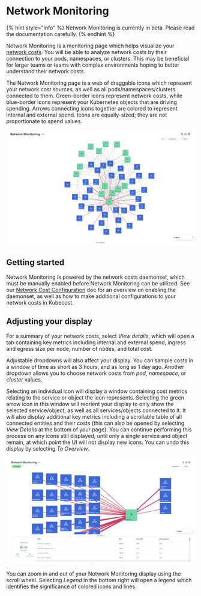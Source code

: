 # Network Monitoring

{% hint style="info" %}
Network Monitoring is currently in beta. Please read the documentation carefully.
{% endhint %}

Network Monitoring is a monitoring page which helps visualize your [network costs](/using-kubecost/navigating-the-kubecost-ui/cost-allocation/network-allocation.md). You will be able to analyze network costs by their connection to your pods, namespaces, or clusters. This may be beneficial for larger teams or teams with complex environments hoping to better understand their network costs.

The Network Monitoring page is a web of draggable icons which represent your network cost sources, as well as all pods/namespaces/clusters connected to them. Green-border icons represent network costs, while blue-border icons represent your Kubernetes objects that are driving spending. Arrows connecting icons together are colored to represent internal and external spend. Icons are equally-sized; they are not proportionate to spend values.

![Network Monitoring](/images/networkmonitoring.png)

## Getting started

Network Monitoring is powered by the network costs daemonset, which must be manually enabled before Network Monitoring can be utilized. See our [Network Cost Configuration](/using-kubecost/navigating-the-kubecost-ui/cost-allocation/network-allocation.md) doc for an overview on enabling the daemonset, as well as how to make additional configurations to your network costs in Kubecost.

## Adjusting your display

For a summary of your network costs, select *View details*, which will open a tab containing key metrics including internal and external spend, ingress and egress size per node, number of nodes, and total cost.

Adjustable dropdowns will also affect your display. You can sample costs in a window of time as short as 3 hours, and as long as 1 day ago. Another dropdown allows you to choose network costs from *pod*, *namespace*, or *cluster* values.

Selecting an individual icon will display a window containing cost metrics relating to the service or object the icon represents. Selecting the green arrow icon in this window will reorient your display to only show the selected service/object, as well as all services/objects connected to it. It will also display additional key metrics including a scrollable table of all connected entities and their costs (this can also be opened by selecting *View Details* at the bottom of your page). You can continue performing this process on any icons still displayed, until only a single service and object remain, at which point the UI will not display new icons. You can undo this display by selecting *To Overview*.

![Network Monitoring icons](/images/networkmonitoring2.png)

You can zoom in and out of your Network Monitoring display using the scroll wheel. Selecting *Legend* in the bottom right will open a legend which identifies the significance of colored icons and lines.
